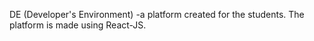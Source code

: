 DE (Developer's Environment) -a platform created for the students. The platform is made using React-JS.
